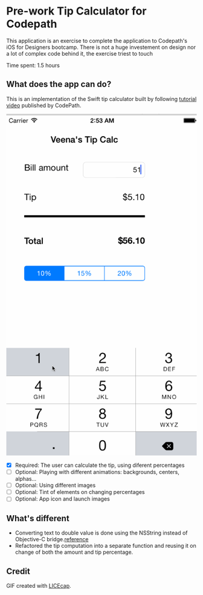 # Pre-work Tip Calculator for Codepath

This application is an exercise to complete the application to Codepath's iOS for Designers bootcamp. There is not a huge investement on design nor a lot of complex code behind it, the exercise triest to touch

Time spent: 1.5 hours

## What does the app can do?

This is an implementation of the Swift tip calculator built by following [tutorial video](http://vimeo.com/102084767) published by CodePath.

![Demo of calculating a tip for $51.33](demo.gif)

* [x] Required: The user can calculate the tip, using diferent percentages 
* [ ] Optional: Playing with different animations: backgrounds, centers, alphas...
* [ ] Optional: Using different images
* [ ] Optional: Tint of elements on changing percentages
* [ ] Optional: App icon and launch images

## What's different

- Converting text to double value is done using the NSString instead of Objective-C bridge.[reference](http://stackoverflow.com/questions/24031621/swift-how-to-convert-string-to-double)
- Refactored the tip computation into a separate function and reusing it on change of both the amount and tip percentage.  

## Credit
GIF created with [LICEcap](http://www.cockos.com/licecap/).

